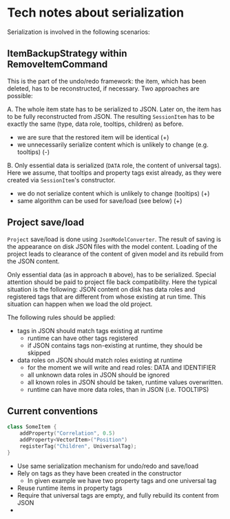 # Tech notes about serialization

Serialization is involved in the following scenarios:

## ItemBackupStrategy within RemoveItemCommand

This is the part of the undo/redo framework: the item, which has been deleted, has to be reconstructed, if necessary. Two approaches are possible:

A. The whole item state has to be serialized to JSON. Later on, the item has to be fully
reconstructed from JSON. The resulting `SessionItem` has to be exactly the same
(type, data role, tooltips, children) as before.

+ we are sure that the restored item will be identical (+)
+ we unnecessarily serialize content which is unlikely to change (e.g. tooltips)  (-)

B. Only essential data is serialized (`DATA` role, the content of universal tags).
Here we assume, that tooltips and property tags exist already, as they were created
via `SessionItem`'s constructor.

+ we do not serialize content which is unlikely to change (tooltips)  (+)
+ same algorithm can be used for save/load (see below) (+)

## Project save/load

`Project` save/load is done using `JsonModelConverter`. The result
of saving is the appearance on disk JSON files with the model content.
Loading of the project leads to clearance of the content of given model and its rebuild from
the JSON content.

Only essential data (as in approach `B` above), has to be serialized.
Special attention should be paid to project file back compatibility.
Here the typical situation is the following: JSON content on disk has data roles and
registered tags that are different from whose existing at run time. This situation
can happen when we load the old project.

The following rules should be applied:

+ tags in JSON should match tags existing at runtime
  + runtime can have other tags registered
  + if JSON contains tags non-existing at runtime, they should be skipped
+ data roles on JSON should match roles existing at runtime
  + for the moment we will write and read roles: DATA and IDENTIFIER
  + all unknown data roles in JSON should be ignored
  + all known roles in JSON should be taken, runtime values overwritten.
  + runtime can have more data roles, than in JSON (i.e. TOOLTIPS)

## Current conventions

```C++
class SomeItem {
    addProperty("Correlation", 0.5)
    addProperty<VectorItem>("Position")
    registerTag("Children", UniversalTag);
}
```

+ Use same serialization mechanism for undo/redo and save/load
+ Rely on tags as they have been created in the constructor
  + In given example we have two property tags and one universal tag
+ Reuse runtime items in  property tags
+ Require that universal tags are empty, and fully rebuild its content from JSON
+ 


